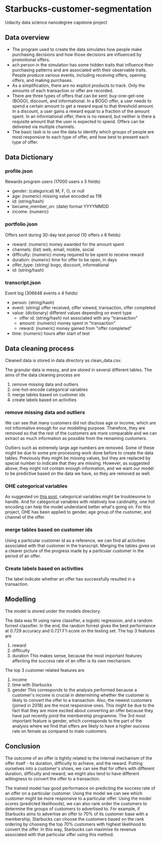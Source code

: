 # Starbucks-customer-segmentation
Udacity data science nanodegree capstone project

## Data overview

* The program used to create the data simulates how people make purchasing decisions and how those decisions are influenced by promotional offers.
* ach person in the simulation has some hidden traits that influence their purchasing patterns and are associated with their observable traits. People produce various events, including receiving offers, opening offers, and making purchases.
* As a simplification, there are no explicit products to track. Only the amounts of each transaction or offer are recorded.
* There are three types of offers that can be sent: buy-one-get-one (BOGO), discount, and informational. In a BOGO offer, a user needs to spend a certain amount to get a reward equal to that threshold amount. In a discount, a user gains a reward equal to a fraction of the amount spent. In an informational offer, there is no reward, but neither is there a requisite amount that the user is expected to spend. Offers can be delivered via multiple channels.
* The basic task is to use the data to identify which groups of people are most responsive to each type of offer, and how best to present each type of offer.

## Data Dictionary
### profile.json
Rewards program users (17000 users x 5 fields)

* gender: (categorical) M, F, O, or null
* age: (numeric) missing value encoded as 118
* id: (string/hash)
* became_member_on: (date) format YYYYMMDD
* income: (numeric)

### portfolio.json
Offers sent during 30-day test period (10 offers x 6 fields)

* reward: (numeric) money awarded for the amount spent
* channels: (list) web, email, mobile, social
* difficulty: (numeric) money required to be spent to receive reward
* duration: (numeric) time for offer to be open, in days
* offer_type: (string) bogo, discount, informational
* id: (string/hash)

### transcript.json
Event log (306648 events x 4 fields)

* person: (string/hash)
* event: (string) offer received, offer viewed, transaction, offer completed
* value: (dictionary) different values depending on event type
  * offer id: (string/hash) not associated with any "transaction"
  * amount: (numeric) money spent in "transaction"
  * reward: (numeric) money gained from "offer completed"
* time: (numeric) hours after start of test


## Data cleaning process
Cleaned data is stored in data directory as clean_data.csv.

The granular data is messy, and are stored in several different tables. The aims of the data cleaning process are
1. remove missing data and outliers
2. one-hot-encode categorical variables
3. merge tables based on customer ids
4. create labels based on activities

### remove missing data and outliers
We can see that many customers did not disclose age or income, which are not informative enough for our modelling purpose. Therefore, they are removed so that the rest of the customers are more comparable and we can extract as much information as possible from the remaining customers.

Outliers such as extremely large age numbers are removed. Some of these might be due to some pre-processing work done before to create the data tables. Previously they might be missing values, but they are replaced by special number to indicate that they are missing. However, as suggested above, they might not contain enough information, and we want our model to be predictive based on the data we have, so they are removed as well.

### OHE categorical variables
As suggested on [this post](https://machinelearningmastery.com/why-one-hot-encode-data-in-machine-learning/), categorical variables might be troublesome to handle. And for categorical variables with relatively low cardinality, one hot encoding can help the model understand better what's going on. For this project, OHE has been applied to gender, age group of the customer, and channel of the offer.

### merge tables based on customer ids
Using a particular customer id as a reference, we can find all activities associated with that customer in the transcript. Merging the tables gives us a clearer picture of the progress made by a particular customer in the period of an offer.

### Create labels based on activities
The label indicate whether an offer has successfully resulted in a transaction.

## Modelling
The model is stored under the models directory.

The data was fit using naive classifier, a logistic regression, and a random forrest classifier. In the end, the random forrest gives the best performance at 0.729 accuracy and 0.721 F1-score on the testing set. The top 3 features are
1. reward
2. difficulty
3. duration
This makes sense, because the most important features affecting the success rate of an offer is its own mechanism.

The top 3 customer related features are
1. income
2. time with Starbucks
3. gender
This corresponds to the analysis performed because a customer's income is crucial in determining whether the customer is likely to convert the offer to a transaction. Also, the newest customers (joined in 2018) are the most responsive ones. This might be due to the fact that they are more excited about converting an offer because they have just recently joind the membership programme. The 3rd most important feature is gender, which corresponds to the part of the analysis where we find that offers are likely to have a higher success rate on female as compared to male customers.

## Conclusion
The outcome of an offer is tightly related to the internal mechanism of the offer itself - its duration, difficulty to achieve, and the reward. Putting ourselves into a customer's shoes, we can see that for offers with different duration, difficulty and reward, we might also tend to have different willingness to convert the offer to a transaction.

The trained model has good performance on predicting the success rate of an offer on a particular customer. Using the model we can see which customer might be more responsive to a particular offer. Using the model scores (predicted likelihoods), we can also rank order the customers to determine the groups of customers to advertised to. For example, if Starbucks aims to advertise an offer to 70% of its customer base with a membership, Starbucks can choose the customers based on the rank ordering by choosing the top 70% customers with highest likelihood to convert the offer. In this way, Starbucks can maximise its revenue associated with that particular offer using this method.

